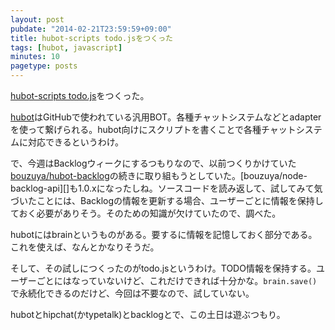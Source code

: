 ```yaml
---
layout: post
pubdate: "2014-02-21T23:59:59+09:00"
title: hubot-scripts todo.jsをつくった
tags: [hubot, javascript]
minutes: 10
pagetype: posts
---
```

[hubot-scripts todo.js](https://gist.github.com/bouzuya/9137050)をつくった。

[hubot][gh:github/hubot]はGitHubで使われている汎用BOT。各種チャットシステムなどとadapterを使って繋げられる。hubot向けにスクリプトを書くことで各種チャットシステムに対応できるというわけ。

で、今週はBacklogウィークにするつもりなので、以前つくりかけていた[bouzuya/hubot-backlog][]の続きに取り組もうとしていた。[bouzuya/node-backlog-api][]も1.0.xになったしね。ソースコードを読み返して、試してみて気づいたことには、Backlogの情報を更新する場合、ユーザーごとに情報を保持しておく必要がありそう。そのための知識が欠けていたので、調べた。

hubotにはbrainというものがある。要するに情報を記憶しておく部分である。これを使えば、なんとかなりそうだ。

そして、その試しにつくったのがtodo.jsというわけ。TODO情報を保持する。ユーザーごとにはなっていないけど、これだけできれば十分かな。`brain.save()`で永続化できるのだけど、今回は不要なので、試していない。

hubotとhipchat(かtypetalk)とbacklogとで、この土日は遊ぶつもり。

[gh:github/hubot]: https://github.com/github/hubot
[github/hubot]: https://github.com/github/hubot
[bouzuya/hubot-backlog]: https://github.com/bouzuya/hubot-backlog
